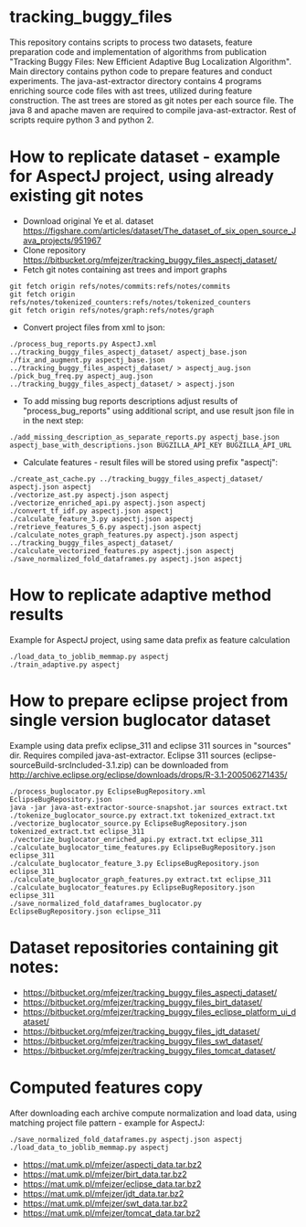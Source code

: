 # tracking_buggy_files
This repository contains scripts to process two datasets, feature preparation code and implementation of algorithms from publication "Tracking Buggy Files: New Efficient Adaptive Bug Localization Algorithm".
Main directory contains python code to prepare features and conduct experiments.
The java-ast-extractor directory contains 4 programs enriching source code files with ast trees, utilized during feature construction.
The ast trees are stored as git notes per each source file.
The java 8 and apache maven are required to compile java-ast-extractor.
Rest of scripts require python 3 and python 2.

# How to replicate dataset - example for AspectJ project, using already existing git notes
* Download original Ye et al. dataset https://figshare.com/articles/dataset/The_dataset_of_six_open_source_Java_projects/951967
* Clone repository https://bitbucket.org/mfejzer/tracking_buggy_files_aspectj_dataset/
* Fetch git notes containing ast trees and import graphs
```
git fetch origin refs/notes/commits:refs/notes/commits
git fetch origin refs/notes/tokenized_counters:refs/notes/tokenized_counters
git fetch origin refs/notes/graph:refs/notes/graph
```
* Convert project files from xml to json:
```
./process_bug_reports.py AspectJ.xml ../tracking_buggy_files_aspectj_dataset/ aspectj_base.json
./fix_and_augment.py aspectj_base.json ../tracking_buggy_files_aspectj_dataset/ > aspectj_aug.json
./pick_bug_freq.py aspectj_aug.json ../tracking_buggy_files_aspectj_dataset/ > aspectj.json
```
  * To add missing bug reports descriptions adjust results of "process_bug_reports" using additional script, and use result json file in in the next step:
```
./add_missing_description_as_separate_reports.py aspectj_base.json aspectj_base_with_descriptions.json BUGZILLA_API_KEY BUGZILLA_API_URL
```
* Calculate features - result files will be stored using prefix "aspectj":
```
./create_ast_cache.py ../tracking_buggy_files_aspectj_dataset/ aspectj.json aspectj
./vectorize_ast.py aspectj.json aspectj
./vectorize_enriched_api.py aspectj.json aspectj
./convert_tf_idf.py aspectj.json aspectj
./calculate_feature_3.py aspectj.json aspectj
./retrieve_features_5_6.py aspectj.json aspectj
./calculate_notes_graph_features.py aspectj.json aspectj ../tracking_buggy_files_aspectj_dataset/
./calculate_vectorized_features.py aspectj.json aspectj
./save_normalized_fold_dataframes.py aspectj.json aspectj
```
# How to replicate adaptive method results
Example for AspectJ project, using same data prefix as feature calculation
```
./load_data_to_joblib_memmap.py aspectj
./train_adaptive.py aspectj
```
# How to prepare eclipse project from single version buglocator dataset
Example using data prefix eclipse_311 and eclipse 311 sources in "sources" dir.
Requires compiled java-ast-extractor.
Eclipse 311 sources (eclipse-sourceBuild-srcIncluded-3.1.zip) can be downloaded from http://archive.eclipse.org/eclipse/downloads/drops/R-3.1-200506271435/
```
./process_buglocator.py EclipseBugRepository.xml EclipseBugRepository.json
java -jar java-ast-extractor-source-snapshot.jar sources extract.txt
./tokenize_buglocator_source.py extract.txt tokenized_extract.txt
./vectorize_buglocator_source.py EclipseBugRepository.json tokenized_extract.txt eclipse_311
./vectorize_buglocator_enriched_api.py extract.txt eclipse_311
./calculate_buglocator_time_features.py EclipseBugRepository.json eclipse_311
./calculate_buglocator_feature_3.py EclipseBugRepository.json eclipse_311
./calculate_buglocator_graph_features.py extract.txt eclipse_311
./calculate_buglocator_features.py EclipseBugRepository.json eclipse_311
./save_normalized_fold_dataframes_buglocator.py EclipseBugRepository.json eclipse_311
```
# Dataset repositories containing git notes:
* https://bitbucket.org/mfejzer/tracking_buggy_files_aspectj_dataset/
* https://bitbucket.org/mfejzer/tracking_buggy_files_birt_dataset/
* https://bitbucket.org/mfejzer/tracking_buggy_files_eclipse_platform_ui_dataset/
* https://bitbucket.org/mfejzer/tracking_buggy_files_jdt_dataset/
* https://bitbucket.org/mfejzer/tracking_buggy_files_swt_dataset/
* https://bitbucket.org/mfejzer/tracking_buggy_files_tomcat_dataset/

# Computed features copy
After downloading each archive compute normalization and load data, using matching project file pattern - example for AspectJ:
```
./save_normalized_fold_dataframes.py aspectj.json aspectj
./load_data_to_joblib_memmap.py aspectj
```
* https://mat.umk.pl/mfejzer/aspectj_data.tar.bz2
* https://mat.umk.pl/mfejzer/birt_data.tar.bz2
* https://mat.umk.pl/mfejzer/eclipse_data.tar.bz2
* https://mat.umk.pl/mfejzer/jdt_data.tar.bz2
* https://mat.umk.pl/mfejzer/swt_data.tar.bz2
* https://mat.umk.pl/mfejzer/tomcat_data.tar.bz2
